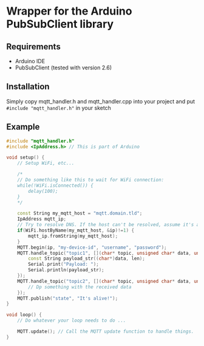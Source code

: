 # Wrapper for the Arduino PubSubClient library

## Requirements
* Arduino IDE
* PubSubClient (tested with version 2.6)

## Installation
Simply copy mqtt_handler.h and mqtt_handler.cpp into your project and put `#include "mqtt_handler.h"` in your sketch

## Example
```cpp
#include "mqtt_handler.h"
#include <IpAddress.h> // This is part of Arduino

void setup() {
    // Setup WiFi, etc...

    /*
    // Do something like this to wait for WiFi connection:
    while(!WiFi.isConnected()) {
        delay(100);
    }
    */

    const String my_mqtt_host = "mqtt.domain.tld";
    IpAddress mqtt_ip;
    // Try to resolve DNS. If the host can't be resolved, assume it's an IP address.
    if(WiFi.hostByName(my_mqtt_host, &ip)!=1) {
        mqtt_ip.fromString(my_mqtt_host);
    }
    MQTT.begin(ip, "my-device-id", "username", "password");
    MQTT.handle_topic("topic1", [](char* topic, unsigned char* data, unsigned int len) {
        const String payload_str((char*)data, len);
        Serial.print("Payload: ");
        Serial.println(payload_str);
    });
    MQTT.handle_topic("topic2", [](char* topic, unsigned char* data, unsigned int len) {
        // Dp something with the received data
    });
    MQTT.publish("state", "It's alive!");
}

void loop() {
    // Do whatever your loop needs to do ...

    MQTT.update(); // Call the MQTT update function to handle things.
}

```
